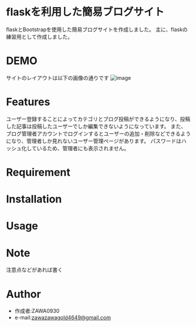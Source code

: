 # flaskを利用した簡易ブログサイト
flaskとBootstrapを使用した簡易ブログサイトを作成しました。
主に、flaskの練習用として作成しました。

# DEMO
サイトのレイアウトは以下の画像の通りです
![image](https://github.com/ZAWA0930/flask_practice/assets/93305831/f7bbf071-26e6-4210-accd-828c62c8a53b)


# Features
ユーザー登録することによってカテゴリとブログ投稿ができるようになり、投稿した記事は投稿したユーザーでしか編集できないようになっています。
また、ブログ管理者アカウントでログインするとユーザーの追加・削除などできるようになり、管理者しか見れないユーザー管理ページがあります。
パスワードはハッシュ化しているため、管理者にも表示されません。
# Requirement



# Installation


# Usage



# Note

注意点などがあれば書く

# Author

* 作成者:ZAWA0930
* e-mail:zawazawagold4649@gmail.com


